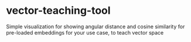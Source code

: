 # vector-teaching-tool
Simple visualization for showing angular distance and cosine similarity for pre-loaded embeddings for your use case, to teach vector space
